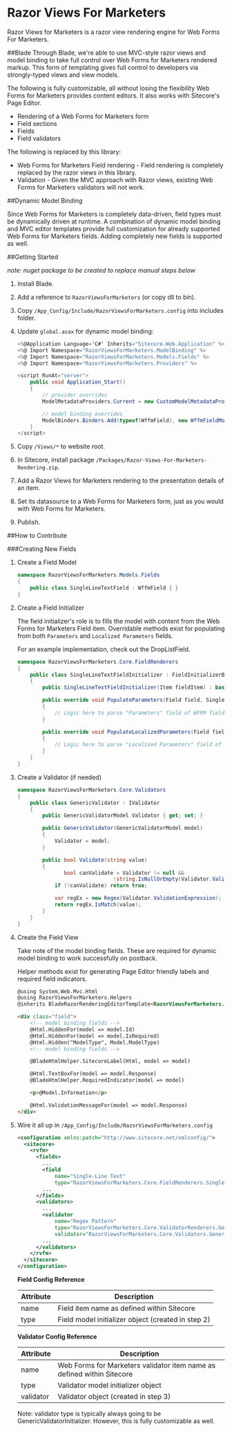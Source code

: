 Razor Views For Marketers
======================

Razor Views for Marketers is a razor view rendering engine for Web Forms For Marketers. 

##Blade
Through Blade, we're able to use MVC-style razor views and model binding to take full control over Web Forms for Marketers rendered markup. This form of templating gives full control to developers via strongly-typed views and view models.

The following is fully customizable, all without losing the flexibility Web Forms for Marketers provides content editors. It also works with Sitecore's Page Editor.

* Rendering of a Web Forms for Marketers form
* Field sections
* Fields
* Field validators

The following is replaced by this library:

* Web Forms for Marketers Field rendering - Field rendering is completely replaced by the razor views in this library.
* Validation - Given the MVC approach with Razor views, existing Web Forms for Marketers validators will not work.

##Dynamic Model Binding

Since Web Forms for Marketers is completely data-driven, field types must be dynamically driven at runtime. A combination of dynamic model binding and MVC editor templates provide full customization for already supported Web Forms for Marketers fields. Adding completely new fields is supported as well.

##Getting Started

_note: nuget package to be created to replace manual steps below_

1. Install Blade.
2. Add a reference to ```RazorViewsForMarketers``` (or copy dll to bin).
3. Copy ```/App_Config/Include/RazorViewsForMarketers.config``` into includes folder.
4. Update ```global.asax``` for dynamic model binding:

   ```c#
   <%@Application Language='C#' Inherits="Sitecore.Web.Application" %>
   <%@ Import Namespace="RazorViewsForMarketers.ModelBinding" %>
   <%@ Import Namespace="RazorViewsForMarketers.Models.Fields" %>
   <%@ Import Namespace="RazorViewsForMarketers.Providers" %>
   
   <script RunAt="server">
       public void Application_Start()
       {
           // provider overrides
           ModelMetadataProviders.Current = new CustomModelMetadataProvider();
   
           // model binding overrides
           ModelBinders.Binders.Add(typeof(WffmField), new WffmFieldModelBinder());
       }
   </script>
   ```
   
5. Copy ```/Views/*``` to website root.
6. In Sitecore, install package ```/Packages/Razor-Views-For-Marketers-Rendering.zip```.
7. Add a Razor Views for Marketers rendering to the presentation details of an item.
8. Set its datasource to a Web Forms for Marketers form, just as you would with Web Forms for Marketers.
9. Publish.

##How to Contribute

###Creating New Fields

1. Create a Field Model
   
   ```c#
   namespace RazorViewsForMarketers.Models.Fields
   {
       public class SingleLineTextField : WffmField { }
   }
   ```
   
2. Create a Field Initializer
   
   The field initializer's role is to fills the model with content from the Web Forms for Marketers Field item. Overridable methods exist for populating from both ```Parameters``` and ```Localized Parameters``` fields.
   
   For an example implementation, check out the DropListField.
   
   ```c#
   namespace RazorViewsForMarketers.Core.FieldRenderers
   {
       public class SingleLineTextFieldInitializer : FieldInitializerBase<SingleLineTextField>
       {
           public SingleLineTextFieldInitializer(Item fieldItem) : base(fieldItem) { }
   
           public override void PopulateParameters(Field field, SingleLineTextField model)
           {
               // Logic here to parse "Parameters" field of WFFM field item
           }
   
           public override void PopulateLocalizedParameters(Field field, SingleLineTextField model)
           {
               // Logic here to parse "Localized Parameters" field of WFFM field item
           }
       }
   }
   ```
   
3. Create a Validator (if needed)
   ```c#
   namespace RazorViewsForMarketers.Core.Validators
   {
       public class GenericValidator : IValidator
       {
           public GenericValidatorModel Validator { get; set; }
   
           public GenericValidator(GenericValidatorModel model)
           {
               Validator = model;
           }
   
           public bool Validate(string value)
           {
                  bool canValidate = Validator != null &&
							      !string.IsNullOrEmpty(Validator.ValidationExpression);
               if (!canValidate) return true;
   
               var regEx = new Regex(Validator.ValidationExpression);
               return regEx.IsMatch(value);
           }
       }
   }
   ```
   
4. Create the Field View
   
   Take note of the model binding fields. These are required for dynamic model binding to work successfully on postback.
   
   Helper methods exist for generating Page Editor friendly labels and required field indicators.
   
   ```html
   @using System.Web.Mvc.Html
   @using RazorViewsForMarketers.Helpers
   @inherits BladeRazorRenderingEditorTemplate<RazorViewsForMarketers.Models.Fields.SingleLineTextField>
   
   <div class="field">
       <!-- model binding fields -->
       @Html.HiddenFor(model => model.Id)
       @Html.HiddenFor(model => model.IsRequired)
       @Html.Hidden("ModelType", Model.ModelType)
       <!-- model binding fields -->
   
       @BladeHtmlHelper.SitecoreLabel(Html, model => model)
   
       @Html.TextBoxFor(model => model.Response)
       @BladeHtmlHelper.RequiredIndicator(model => model)
   
       <p>@Model.Information</p>
   
       @Html.ValidationMessageFor(model => model.Response)
   </div>
   ```
   
5. Wire it all up in ```/App_Config/Include/RazorViewsForMarketers.config```
   
   ```xml
   <configuration xmlns:patch="http://www.sitecore.net/xmlconfig/">
     <sitecore>
       <rvfm>
         <fields>
		   ...
           <field 
   			   name="Single-Line Text" 
			   type="RazorViewsForMarketers.Core.FieldRenderers.SingleLineTextFieldInitializer" />
		   ...
         </fields>
         <validators>
		   ...
           <validator 
   			   name="Regex Pattern" 
			   type="RazorViewsForMarketers.Core.ValidatorRenderers.GenericValidatorInitializer" 
			   validator="RazorViewsForMarketers.Core.Validators.GenericValidator" />
		   ...
         </validators>
       </rvfm>
     </sitecore>
   </configuration>
   ```
   
   **Field Config Reference**
   
   Attribute | Description
   --- | ---
   name | Field item name as defined within Sitecore
   type | Field model initializer object (created in step 2)
   
   **Validator Config Reference**
   
   Attribute | Description
   --- | ---
   name | Web Forms for Marketers validator item name as defined within Sitecore
   type | Validator model initializer object
   validator | Validator object (created in step 3)
   
   Note: validator type is typically always going to be GenericValidatorInitializer. However, this is fully customizable as well.